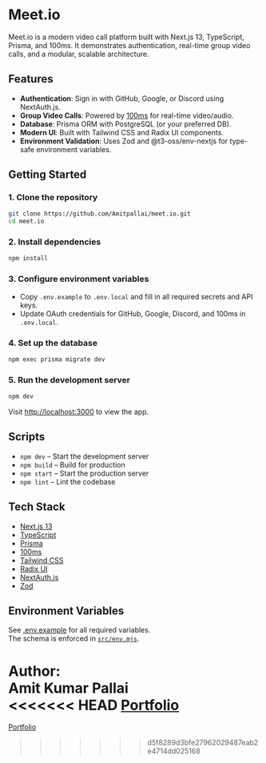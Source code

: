 # Meet.io

Meet.io is a modern video call platform built with Next.js 13, TypeScript, Prisma, and 100ms. It demonstrates authentication, real-time group video calls, and a modular, scalable architecture.

## Features

- **Authentication**: Sign in with GitHub, Google, or Discord using NextAuth.js.
- **Group Video Calls**: Powered by [100ms](https://www.100ms.live/) for real-time video/audio.
- **Database**: Prisma ORM with PostgreSQL (or your preferred DB).
- **Modern UI**: Built with Tailwind CSS and Radix UI components.
- **Environment Validation**: Uses Zod and @t3-oss/env-nextjs for type-safe environment variables.

## Getting Started

### 1. Clone the repository

```sh
git clone https://github.com/Amitpallai/meet.io.git
cd meet.io
```

### 2. Install dependencies

```sh
npm install
```

### 3. Configure environment variables

- Copy `.env.example` to `.env.local` and fill in all required secrets and API keys.
- Update OAuth credentials for GitHub, Google, Discord, and 100ms in `.env.local`.

### 4. Set up the database

```sh
npm exec prisma migrate dev
```

### 5. Run the development server

```sh
npm dev
```

Visit [http://localhost:3000](http://localhost:3000) to view the app.

## Scripts

- `npm dev` – Start the development server
- `npm build` – Build for production
- `npm start` – Start the production server
- `npm lint` – Lint the codebase

## Tech Stack

- [Next.js 13](https://nextjs.org/)
- [TypeScript](https://www.typescriptlang.org/)
- [Prisma](https://www.prisma.io/)
- [100ms](https://www.100ms.live/)
- [Tailwind CSS](https://tailwindcss.com/)
- [Radix UI](https://www.radix-ui.com/)
- [NextAuth.js](https://next-auth.js.org/)
- [Zod](https://zod.dev/)

## Environment Variables

See [.env.example](.env.example) for all required variables.  
The schema is enforced in [`src/env.mjs`](src/env.mjs).

**Author:**  
Amit Kumar Pallai  
<<<<<<< HEAD
[Portfolio](https://amitpallai.vercel.app)
=======
[Portfolio](https://amitpallai.vercel.app)
>>>>>>> d5f8289d3bfe27962029487eab2e4714dd025168
